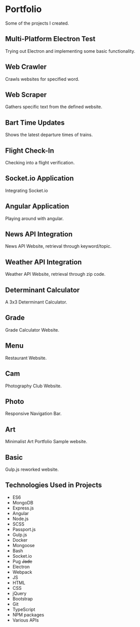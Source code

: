 # Portfolio
Some of the projects I created.

## Multi-Platform Electron Test
Trying out Electron and implementing some basic functionality.

## Web Crawler
Crawls websites for specified word.

## Web Scraper
Gathers specific text from the defined website.

## Bart Time Updates
Shows the latest departure times of trains.

## Flight Check-In
Checking into a flight verification.

## Socket.io Application
Integrating Socket.io

## Angular Application
Playing around with angular.

## News API Integration
News API Website, retrieval through keyword/topic.

## Weather API Integration
Weather API Website, retrieval through zip code.

## Determinant Calculator
A 3x3 Determinant Calculator.

## Grade
Grade Calculator Website.

## Menu
Restaurant Website.

## Cam
Photography Club Website.

## Photo
Responsive Navigation Bar.

## Art
Minimalist Art Portfolio Sample website.

## Basic
Gulp.js reworked website.


## Technologies Used in Projects
* ES6
* MongoDB
* Express.js 
* Angular
* Node.js
* SCSS
* Passport.js
* Gulp.js
* Docker
* Mongoose
* Bash
* Socket.io
* Pug ~~Jade~~
* Electron
* Webpack
* JS
* HTML
* CSS
* jQuery
* Bootstrap
* Git
* TypeScript
* NPM packages
* Various APIs
